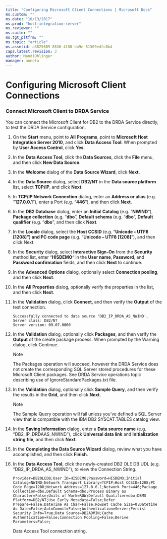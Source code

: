 ```yaml
---
title: "Configuring Microsoft Client Connections | Microsoft Docs"
ms.custom: ""
ms.date: "10/13/2017"
ms.prod: "host-integration-server"
ms.reviewer: ""
ms.suite: ""
ms.tgt_pltfrm: ""
ms.topic: "article"
ms.assetid: a3825609-8836-4f88-bb9e-81369e4fc0b4
caps.latest.revision: 3
author: MandiOhlinger
manager: anneta
---
```

# Configuring Microsoft Client Connections
### Connect Microsoft Client to DRDA Service  
 You can connect the Microsoft Client for DB2 to the DRDA Service directly, to test the DRDA Service configuration.  
  
1.  On the **Start** menu, point to **All Programs**, point to **Microsoft Host Integration Server 2010**, and click **Data Access Tool**. When prompted by **User Access Control**, click **Yes**.  
  
2.  In the **Data Access Tool**, click the **Data Sources**, click the **File** menu, and then click **New Data Source**.  
  
3.  In the **Welcome** dialog of the **Data Source Wizard**, click **Next**.  
  
4.  In the **Data Source** dialog, select **DB2/NT** in the **Data source platform** list, select **TCP/IP**, and click **Next**.  
  
5.  In **TCP/IP Network Connection** dialog, enter an **Address or alias** (e.g. “**127.0.0.1**”), enter a Port (e.g. “**446**”), and then click **Next**.  
  
6.  In the **DB2 Database** dialog, enter an **Initial Catalog** (e.g. “**NWIND**”), **Package collection** (e.g. “**dbo**”, **Default schema** (e.g. “**dbo**”, **Default qualifier** (e.g. “**dbo**”, and then click **Next**.  
  
7.  In the **Locale** dialog, select the **Host CCSID** (e.g. “**Unicode – UTF8 [1208]”) and PC code page** (e.g. “**Unicode – UTF8 [1208]**”), and then click Next.  
  
8.  In the **Security** dialog, select **Interactive Sign-On** from the **Security** method list, enter “**HISDEMO**“ in the **User name**, **Password**, and **Password confirmation** fields, and then click **Next** to continue.  
  
9. In the **Advanced Options** dialog, optionally select **Connection pooling**, and then click **Next**.  
  
10. In the **All Properties** dialog, optionally verify the properties in the list, and then click **Next**.  
  
11. In the **Validation** dialog, click **Connect**, and then verify the **Output** of the test connection.  
  
    ```  
    Successfully connected to data source 'DB2_IP_DRDA_AS_NWIND'.  
    Server class: DB2/NT  
    Server version: 09.07.0000  
    ```  
  
12. In the **Validation** dialog, optionally click **Packages**, and then verify the **Output** of the create package process. When prompted by the Warning dialog, click Continue.  
  
    > [!NOTE]
    >  The Packages operation will succeed, however the DRDA Service does not create the corresponding SQL Server stored procedures for these Microsoft Client packages. See DRDA Service operations topic describing use of IgnoreStandardPackages.txt file.  
  
13. In the **Validation** dialog, optionally click **Sample Query**, and then verify the results in the **Grid**, and then click **Next**.  
  
    > [!NOTE]
    >  The Sample Query operation will fail unless you’ve defined a SQL Server view that is compatible with the IBM DB2 SYSCAT.TABLES catalog view.  
  
14. In the **Saving Information** dialog, enter a **Data source name** (e.g. “DB2_IP_DRDAAS_NWIND”), click **Universal data link** and **Initialization string file**, and then click **Next**.  
  
15. In the **Completing the Data Source Wizard** dialog, review what you have accomplished, and then click **Finish**.  
  
16. In the **Data Access Tool**, click the newly-created DB2 OLE DB UDL (e.g. “DB2_IP_DRDA_AS_NWIND”), to view the Connection String.  
  
    ```  
    Provider=DB2OLEDB;User ID=HISDEMO;Password=HISDEMO;Initial Catalog=NWIND;Network Transport Library=TCPIP;Host CCSID=1208;PC Code Page=1208;Network Address=127.0.0.1;Network Port=446;Package Collection=dbo;Default Schema=dbo;Process Binary as Character=False;Units of Work=RUW;Default Qualifier=dbo;DBMS Platform=DB2/NT;Use Early Metadata=False;Defer Prepare=False;DateTime As Char=False;Rowset Cache Size=0;Datetime As Date=False;AutoCommit=False;Authentication=Server;Persist Security Info=True;Data Source=DB2ADMIN;Cache Authentication=False;Connection Pooling=False;Derive Parameters=False;  
    ```  
  
     Data Access Tool connection string.